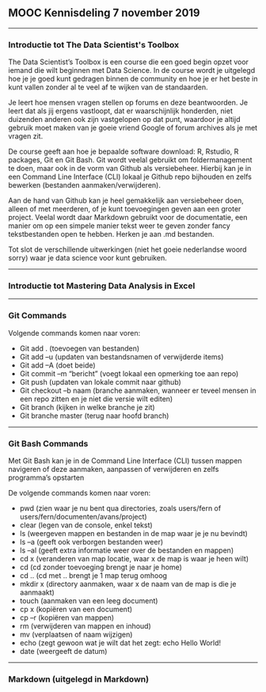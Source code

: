 ## MOOC Kennisdeling 7 november 2019
___
### Introductie tot The Data Scientist's Toolbox
The Data Scientist’s Toolbox is een course die een goed begin opzet voor iemand die wilt beginnen met Data Science.
In de course wordt je uitgelegd hoe je je goed kunt gedragen binnen de community en hoe je er het beste in kunt vallen zonder al te veel af te wijken van de standaarden.

Je leert hoe mensen vragen stellen op forums en deze beantwoorden. Je leert dat als jij ergens vastloopt, dat er waarschijnlijk honderden, niet duizenden anderen ook zijn vastgelopen op dat punt, waardoor je altijd gebruik moet maken van je goeie vriend Google of forum archives als je met vragen zit. 

De course geeft aan hoe je bepaalde software download: R, Rstudio, R packages, Git en Git Bash. Git wordt veelal gebruikt om foldermanagement te doen, maar ook in de vorm van Github als versiebeheer. Hierbij kan je in een Command Line Interface (CLI) lokaal je Github repo bijhouden en zelfs bewerken (bestanden aanmaken/verwijderen). 

Aan de hand van Github kan je heel gemakkelijk aan versiebeheer doen, alleen of met meerderen, of je kunt toevoegingen geven aan een groter project. Veelal wordt daar Markdown gebruikt voor de documentatie, een manier om op een simpele manier tekst weer te geven zonder fancy tekstbestanden open te hebben. Herken je aan .md bestanden.

Tot slot de verschillende uitwerkingen (niet het goeie nederlandse woord sorry) waar je data science voor kunt gebruiken.
___
### Introductie tot Mastering Data Analysis in Excel

___
### Git Commands
Volgende commands komen naar voren:
- Git add . 	(toevoegen van bestanden)
- Git add –u	(updaten van bestandsnamen of verwijderde items)
- Git add –A 	(doet beide)
- Git commit –m “bericht” 	(voegt lokaal een opmerking toe aan repo)
- Git push 	(updaten van lokale commit naar github) 
- Git checkout –b naam 	(branche aanmaken, wanneer er teveel mensen in een repo zitten en je niet die versie wilt editen)
- Git branch 	(kijken in welke branche je zit)
- Git branche master 	(terug naar hoofd branch)
___
### Git Bash Commands
Met Git Bash kan je in de Command Line Interface (CLI) tussen mappen navigeren of deze aanmaken, aanpassen of verwijderen en zelfs programma’s opstarten

De volgende commands komen naar voren:
- pwd 	(zien waar je nu bent qua directories, zoals users/fern of users/fern/documenten/avans/project)
- clear 	(legen van de console, enkel tekst)
- ls 	(weergeven mappen en bestanden in de map waar je je nu bevindt)
- ls –a 	(geeft ook verborgen bestanden weer)
- ls –al 	(geeft extra informatie weer over de bestanden en mappen)
- cd x	(veranderen van map locatie, waar x de map is waar je heen wilt)
- cd 	(cd zonder toevoeging brengt je naar je home)
- cd ..	(cd met .. brengt je 1 map terug omhoog
- mkdir x 	(directory aanmaken, waar x de naam van de map is die je aanmaakt)
- touch 	(aanmaken van een leeg document)
- cp x	(kopiëren van een document)
- cp –r 	(kopiëren van mappen)
- rm 	(verwijderen van mappen en inhoud)
- mv	(verplaatsen of naam wijzigen)
- echo	(zegt gewoon wat je wilt dat het zegt: echo Hello World!
- date	(weergeeft de datum)
___
### Markdown (uitgelegd in Markdown)

